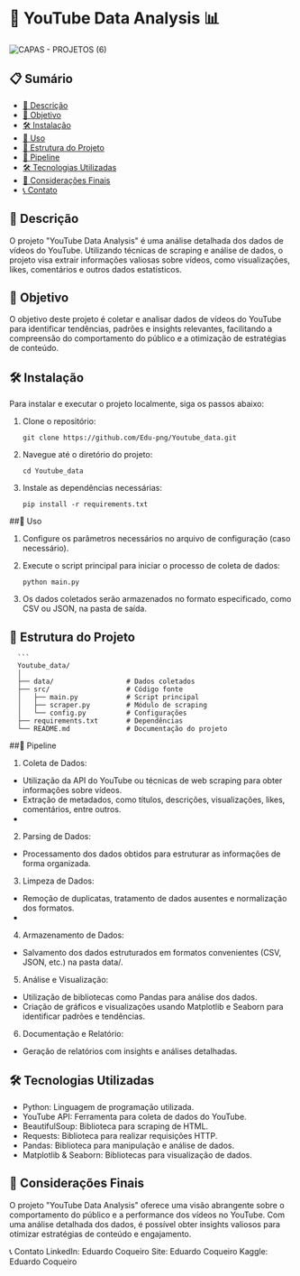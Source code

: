 # 🎥 YouTube Data Analysis 📊

![CAPAS - PROJETOS (6)](https://github.com/user-attachments/assets/5f0e1514-21ae-4fcb-92ed-3355f474aca5)

## 📋 Sumário
- [📖 Descrição](#-descrição)
- [🎯 Objetivo](#-objetivo)
- [🛠️ Instalação](#-instalação)
- [📌 Uso](#-uso)
- [📁 Estrutura do Projeto](#-estrutura-do-projeto)
- [🔄 Pipeline](#-pipeline)
- [🛠️ Tecnologias Utilizadas](#-tecnologias-utilizadas)
- [📝 Considerações Finais](#-considerações-finais)
- [📞 Contato](#-contato)


## 📖 Descrição
O projeto "YouTube Data Analysis" é uma análise detalhada dos dados de vídeos do YouTube. Utilizando técnicas de scraping e análise de dados, o projeto visa extrair informações valiosas sobre vídeos, como visualizações, likes, comentários e outros dados estatísticos.

## 🎯 Objetivo
O objetivo deste projeto é coletar e analisar dados de vídeos do YouTube para identificar tendências, padrões e insights relevantes, facilitando a compreensão do comportamento do público e a otimização de estratégias de conteúdo.

## 🛠️ Instalação
Para instalar e executar o projeto localmente, siga os passos abaixo:

1. Clone o repositório:
   ```
   git clone https://github.com/Edu-png/Youtube_data.git

2. Navegue até o diretório do projeto:
      ```
      cd Youtube_data
3. Instale as dependências necessárias:
      ```
      pip install -r requirements.txt
##📌 Uso
1. Configure os parâmetros necessários no arquivo de configuração (caso necessário).

2. Execute o script principal para iniciar o processo de coleta de dados:
      ```
      python main.py
3. Os dados coletados serão armazenados no formato especificado, como CSV ou JSON, na pasta de saída.

## 📁 Estrutura do Projeto
      ```
      Youtube_data/
      │
      ├── data/                  # Dados coletados
      ├── src/                   # Código fonte
      │   ├── main.py            # Script principal
      │   ├── scraper.py         # Módulo de scraping
      │   └── config.py          # Configurações
      ├── requirements.txt       # Dependências
      └── README.md              # Documentação do projeto

##🔄 Pipeline
1. Coleta de Dados:

- Utilização da API do YouTube ou técnicas de web scraping para obter informações sobre vídeos.
- Extração de metadados, como títulos, descrições, visualizações, likes, comentários, entre outros.
- 
2. Parsing de Dados:

- Processamento dos dados obtidos para estruturar as informações de forma organizada.

3. Limpeza de Dados:

- Remoção de duplicatas, tratamento de dados ausentes e normalização dos formatos.
- 
4. Armazenamento de Dados:

- Salvamento dos dados estruturados em formatos convenientes (CSV, JSON, etc.) na pasta data/.

5. Análise e Visualização:

- Utilização de bibliotecas como Pandas para análise dos dados.
- Criação de gráficos e visualizações usando Matplotlib e Seaborn para identificar padrões e tendências.

6. Documentação e Relatório:

- Geração de relatórios com insights e análises detalhadas.

## 🛠️ Tecnologias Utilizadas
- Python: Linguagem de programação utilizada.
- YouTube API: Ferramenta para coleta de dados do YouTube.
- BeautifulSoup: Biblioteca para scraping de HTML.
- Requests: Biblioteca para realizar requisições HTTP.
- Pandas: Biblioteca para manipulação e análise de dados.
- Matplotlib & Seaborn: Bibliotecas para visualização de dados.
  
## 📝 Considerações Finais
O projeto "YouTube Data Analysis" oferece uma visão abrangente sobre o comportamento do público e a performance dos vídeos no YouTube. Com uma análise detalhada dos dados, é possível obter insights valiosos para otimizar estratégias de conteúdo e engajamento.

📞 Contato
LinkedIn: Eduardo Coqueiro
Site: Eduardo Coqueiro
Kaggle: Eduardo Coqueiro
